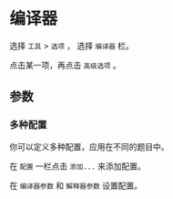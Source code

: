 # 编译器

选择 `工具` > `选项` ， 选择 `编译器` 栏。

点击某一项，再点击 `高级选项` 。

## 参数

### 多种配置

你可以定义多种配置，应用在不同的题目中。

在 `配置` 一栏点击 `添加...` 来添加配置。

在 `编译器参数` 和 `解释器参数` 设置配置。